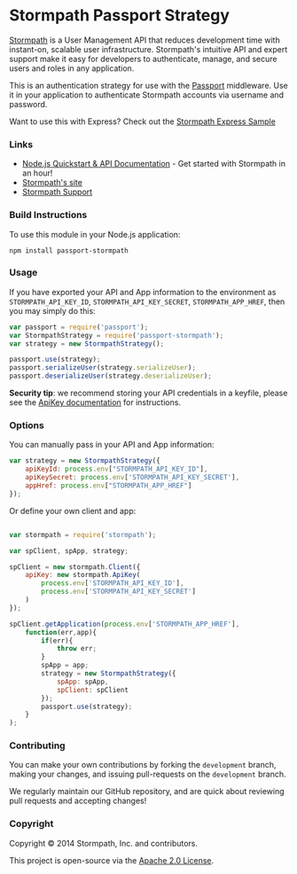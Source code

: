 # Stormpath Passport Strategy #

[Stormpath](http://stormpath.com/) is a User Management API that reduces development time with instant-on, scalable user infrastructure. Stormpath's intuitive API and expert support make it easy for developers to authenticate, manage, and secure users and roles in any application.

This is an authentication strategy for use with the [Passport](http://passportjs.org/) middleware.  Use it in your application to authenticate Stormpath accounts via username and password.

Want to use this with Express?  Check out the [Stormpath Express Sample](https://github.com/stormpath/stormpath-express-sample)

### Links
+ [Node.js Quickstart & API Documentation](http://docs.stormpath.com/nodejs/api/home#quickstart) - Get started with Stormpath in an hour!
+ [Stormpath's site](http://stormpath.com/)
+ [Stormpath Support](https://support.stormpath.com/home)

### Build Instructions ###

To use this module in your Node.js application:

```
npm install passport-stormpath
```

### Usage

If you have exported your API and App information to the environment as `STORMPATH_API_KEY_ID`, `STORMPATH_API_KEY_SECRET`, `STORMPATH_APP_HREF`, then you may simply do this:

```javascript
var passport = require('passport');
var StormpathStrategy = require('passport-stormpath');
var strategy = new StormpathStrategy();

passport.use(strategy);
passport.serializeUser(strategy.serializeUser);
passport.deserializeUser(strategy.deserializeUser);
```

**Security tip**:  we recommend storing your API credentials in a keyfile, please see the [ApiKey documentation](http://docs.stormpath.com/nodejs/api/apiKey) for instructions.

### Options

You can manually pass in your API and App information:

```javascript
var strategy = new StormpathStrategy({
    apiKeyId: process.env["STORMPATH_API_KEY_ID"],
    apiKeySecret: process.env['STORMPATH_API_KEY_SECRET'],
    appHref: process.env["STORMPATH_APP_HREF"]
});
```

Or define your own client and app:

```javascript

var stormpath = require('stormpath');

var spClient, spApp, strategy;

spClient = new stormpath.Client({
    apiKey: new stormpath.ApiKey(
        process.env['STORMPATH_API_KEY_ID'],
        process.env['STORMPATH_API_KEY_SECRET']
    )
});

spClient.getApplication(process.env['STORMPATH_APP_HREF'],
    function(err,app){
        if(err){
            throw err;
        }
        spApp = app;
        strategy = new StormpathStrategy({
            spApp: spApp,
            spClient: spClient
        });
        passport.use(strategy);
    }
);

```


### Contributing

You can make your own contributions by forking the <code>development</code> branch, making your changes, and issuing pull-requests on the <code>development</code> branch.

We regularly maintain our GitHub repository, and are quick about reviewing pull requests and accepting changes!

### Copyright ###

Copyright &copy; 2014 Stormpath, Inc. and contributors.

This project is open-source via the [Apache 2.0 License](http://www.apache.org/licenses/LICENSE-2.0).
